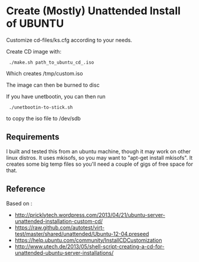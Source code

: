 Create (Mostly) Unattended Install of UBUNTU
====
Customize cd-files/ks.cfg according to your needs.

Create CD image with:

     ./make.sh path_to_ubuntu_cd_.iso

Which creates /tmp/custom.iso

The image can then be burned to disc

If you have unetbootin, you can then run 

     ./unetbootin-to-stick.sh

to copy the iso file to /dev/sdb


Requirements
---
I built and tested this from an ubuntu machine, though it may work on other linux distros.
It uses mkisofs, so you may want to "apt-get install mkisofs".  It creates some big temp files
so you'll need a couple of gigs of free space for that.



Reference
----

Based on :
* http://pricklytech.wordpress.com/2013/04/21/ubuntu-server-unattended-installation-custom-cd/
* https://raw.github.com/autotest/virt-test/master/shared/unattended/Ubuntu-12-04.preseed
* https://help.ubuntu.com/community/InstallCDCustomization
* http://www.utech.de/2013/05/shell-script-creating-a-cd-for-unattended-ubuntu-server-installations/
